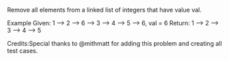 Remove all elements from a linked list of integers that have value val.

Example
Given: 1 --> 2 --> 6 --> 3 --> 4 --> 5 --> 6,  val = 6
Return: 1 --> 2 --> 3 --> 4 --> 5


Credits:Special thanks to @mithmatt for adding this problem and creating all test cases.